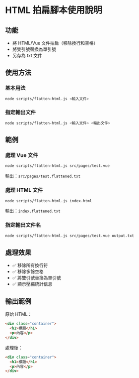 # HTML 拍扁腳本使用說明

## 功能

- 將 HTML/Vue 文件拍扁（移除換行和空格）
- 將雙引號替換為單引號
- 另存為 txt 文件

## 使用方法

### 基本用法

```bash
node scripts/flatten-html.js <輸入文件>
```

### 指定輸出文件

```bash
node scripts/flatten-html.js <輸入文件> <輸出文件>
```

## 範例

### 處理 Vue 文件

```bash
node scripts/flatten-html.js src/pages/test.vue
```

輸出：`src/pages/test.flattened.txt`

### 處理 HTML 文件

```bash
node scripts/flatten-html.js index.html
```

輸出：`index.flattened.txt`

### 指定輸出文件名

```bash
node scripts/flatten-html.js src/pages/test.vue output.txt
```

## 處理效果

- ✅ 移除所有換行符
- ✅ 移除多餘空格
- ✅ 將雙引號替換為單引號
- ✅ 顯示壓縮統計信息

## 輸出範例

原始 HTML：

```html
<div class="container">
  <h1>標題</h1>
  <p>內容</p>
</div>
```

處理後：

```html
<div class="container">
  <h1>標題</h1>
  <p>內容</p>
</div>
```
